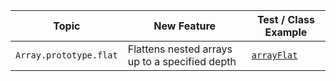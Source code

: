 | Topic                    | New Feature                                        | Test / Class Example                     |
|--------------------------|----------------------------------------------------|------------------------------------------|
| `Array.prototype.flat`   | Flattens nested arrays up to a specified depth     | [`arrayFlat`](./features/arrayFlat.js)   |